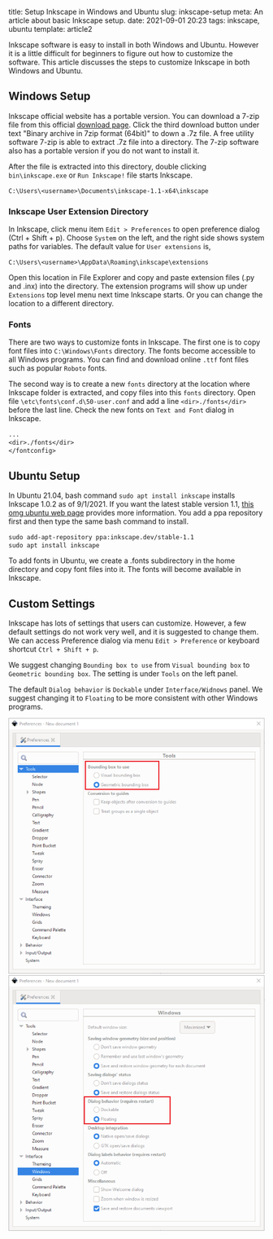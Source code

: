 title: Setup Inkscape in Windows and Ubuntu
slug: inkscape-setup
meta: An article about basic Inkscape setup. 
date: 2021-09-01 20:23
tags: inkscape, ubuntu
template: article2


Inkscape software is easy to install in both Windows and Ubuntu.  However it is 
a little difficult for beginners to figure out how to customize the software. 
This article discusses the steps to customize Inkscape in both Windows and Ubuntu. 

## Windows Setup

Inkscape official website has a portable version.  You can download a 
7-zip file from this official
[download page](https://inkscape.org/release/inkscape-1.1/windows/64-bit/). 
Click the third download button under text "Binary archive in 7zip 
format (64bit)" to down a .7z file. A free utility software 7-zip 
is able to extract .7z file into a directory. The 7-zip software also has 
a portable version if you do not want to install it. 

After the file is extracted into this directory, double clicking 
`bin\inkscape.exe` or `Run Inkscape!` file starts Inkscape. 

```
C:\Users\<username>\Documents\inkscape-1.1-x64\inkscape
``` 

### Inkscape User Extension Directory

In Inkscape, click menu item `Edit > Preferences` to open preference 
dialog (Ctrl + Shift + p). Choose `System` on the left, and the right side 
shows system paths for variables.  The default value 
for `User extensions` is,

```
C:\Users\<username>\AppData\Roaming\inkscape\extensions
```

Open this location in File Explorer and copy and paste extension files 
(.py and .inx) into the directory. The extension programs will show up 
under `Extensions` top level menu next time Inkscape starts. Or you
can change the location to a different directory. 

### Fonts

There are two ways to customize fonts in Inkscape. 
The first one is to copy font files into `C:\Windows\Fonts` directory. 
The fonts become accessible to all Windows programs.  You can find 
and download online `.ttf` font files such as popular `Roboto` fonts.

The second way is to create a new `fonts` directory at the location 
where Inkscape folder is extracted, and copy files into
this `fonts` directory. Open file `\etc\fonts\conf.d\50-user.conf` and add 
a line `<dir>./fonts</dir>` before the last line. Check the new fonts 
on `Text and Font` dialog in Inkscape. 

```
... 
<dir>./fonts</dir>
</fontconfig>
```

## Ubuntu Setup

In Ubuntu 21.04, bash command `sudo apt install inkscape` installs Inkscape 1.0.2 
as of 9/1/2021. If you want the latest stable version 1.1,
[this omg ubuntu web page](https://www.omgubuntu.co.uk/2021/05/inkscape-1-1-released-new-features) 
provides more information. You add a ppa repository first and then 
type the same bash command to install. 

```
sudo add-apt-repository ppa:inkscape.dev/stable-1.1
sudo apt install inkscape
```

To add fonts in Ubuntu, we create a .fonts subdirectory in the home directory
and copy font files into it.  The fonts will become available in Inkscape. 

## Custom Settings

Inkscape has lots of settings that users can customize. However, a few 
default settings do not work very well, and it is suggested to change them. 
We can access Preference dialog via menu `Edit > Preference` or keyboard 
shortcut `Ctrl + Shift + p`. 

We suggest changing `Bounding box to use` from `Visual bounding box` to 
`Geometric bounding box`. The setting is under `Tools` on the left panel. 

The default `Dialog behavior` is `Dockable` under `Interface/Widnows` 
panel.  We suggest changing it to `Floating` to be more consistent with 
other Windows programs.


<div style="max-width:600px">
  <img class="img-fluid pb-2" src="/images/geometric.png" alt="geometric"> 
</div>

<div style="max-width:600px">
  <img class="img-fluid pb-2" src="/images/floating.png" alt="floating"> 
</div>